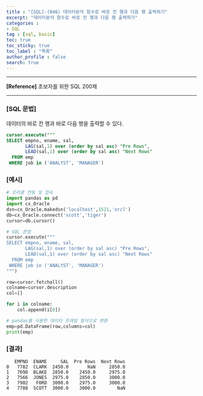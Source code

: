 ```yaml
---
title : "[SQL]-(046) 데이터분석 함수로 바로 전 행과 다음 행 출력하기"
excerpt: "데이터분석 함수로 바로 전 행과 다음 행 출력하기"
categories :
- SQL
tag : [sql, basic]
toc: true
toc_sticky: true
toc_label : "목록"
author_profile : false
search: true
---
```


---
**[Reference]** 초보자를 위한 SQL 200제

---
### [SQL 문법]
데이터의 바로 전 행과 바로 다음 행을 출력할 수 있다.

```sql
cursor.execute("""
SELECT empno, ename, sal,
       LAG(sal,1) over (order by sal asc) "Pre Rows",
       LEAD(sal,1) over (order by sal asc) "Next Rows"
  FROM emp
 WHERE job in ('ANALYST', 'MANAGER')
```
### [예시]
```python
# 오라클 연동 및 접속
import pandas as pd
import cx_Oracle
dsn=cx_Oracle.makedsn('localhost',1521,'orcl')
db=cx_Oracle.connect('scott','tiger')
cursor=db.cursor()

# SQL 문법
cursor.execute("""
SELECT empno, ename, sal,
       LAG(sal,1) over (order by sal asc) "Pre Rows",
       LEAD(sal,1) over (order by sal asc) "Next Rows"
  FROM emp
 WHERE job in ('ANALYST', 'MANAGER')
""")

row=cursor.fetchall()
colname=cursor.description
col=[]

for i in colname:
    col.append(i[0])

# pandas를 사용한 데이터 프레임 형식으로 변환
emp=pd.DataFrame(row,columns=col)
print(emp)
```
### [결과]
       EMPNO  ENAME     SAL  Pre Rows  Next Rows
    0   7782  CLARK  2450.0       NaN     2850.0
    1   7698  BLAKE  2850.0    2450.0     2975.0
    2   7566  JONES  2975.0    2850.0     3000.0
    3   7902   FORD  3000.0    2975.0     3000.0
    4   7788  SCOTT  3000.0    3000.0        NaN
    
